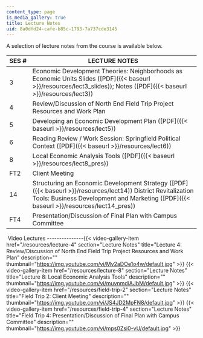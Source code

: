 ```yaml
---
content_type: page
is_media_gallery: true
title: Lecture Notes
uid: 8a0dfd24-cafe-b85c-1793-7a737cde3145
---
```


A selection of lecture notes from the course is available below.

| SES # | LECTURE NOTES |
| --- | --- |
| 3 | Economic Development Theories: Neighborhoods as Economic Units Slides ([PDF]({{< baseurl >}}/resources/lect3_slides)); Notes ([PDF]({{< baseurl >}}/resources/lect3)) |
| 4 | Review/Discussion of North End Field Trip Project Resources and Work Plan |
| 5 | Developing an Economic Development Plan ([PDF]({{< baseurl >}}/resources/lect5)) |
| 6 | Reading Review / Work Session: Springfield Political Context ([PDF]({{< baseurl >}}/resources/lect6)) |
| 8 | Local Economic Analysis Tools ([PDF]({{< baseurl >}}/resources/lect8_pres)) |
| FT2 | Client Meeting |
| 14 | Structuring an Economic Development Strategy ([PDF]({{< baseurl >}}/resources/lect14)) District Revitalization Tools: Business Development and Marketing ([PDF]({{< baseurl >}}/resources/lect14_pres)) |
| FT4 | Presentation/Discussion of Final Plan with Campus Committee 

 Video Lectures
---------------{{< video-gallery-item href="/resources/lecture-4" section="Lecture Notes" title="Lecture 4: Review/Discussion of North End Field Trip Project Resources and Work Plan" description="" thumbnail="https://img.youtube.com/vi/Mv2aDOe1o4w/default.jpg" >}} {{< video-gallery-item href="/resources/lecture-8" section="Lecture Notes" title="Lecture 8: Local Economic Analysis Tools" description="" thumbnail="https://img.youtube.com/vi/muvnmdiAJbM/default.jpg" >}} {{< video-gallery-item href="/resources/field-trip-2" section="Lecture Notes" title="Field Trip 2: Client Meeting" description="" thumbnail="https://img.youtube.com/vi/JS4JD2MpFN8/default.jpg" >}} {{< video-gallery-item href="/resources/field-trip-4" section="Lecture Notes" title="Field Trip 4: Presentation/Discussion of Final Plan with Campus Committee" description="" thumbnail="https://img.youtube.com/vi/mps0Zsi0-vU/default.jpg" >}}